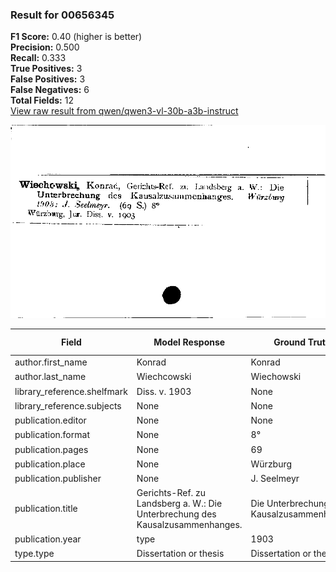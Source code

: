 ### Result for 00656345
**F1 Score:** 0.40 (higher is better)<br>**Precision:** 0.500<br>**Recall:** 0.333<br>**True Positives:** 3<br>**False Positives:** 3<br>**False Negatives:** 6<br>**Total Fields:** 12<br>[View raw result from qwen/qwen3-vl-30b-a3b-instruct](https://github.com/RISE-UNIBAS/humanities_data_benchmark/blob/main/results/2025-10-20/T0258/request_T0258_00656345.json)

<img src="https://github.com/RISE-UNIBAS/humanities_data_benchmark/blob/main/benchmarks/zettelkatalog/images/00656345.jpg?raw=true" alt="00656345" width="600px">

| Field | Model Response | Ground Truth | Fuzzy Score | Match |
|-------|----------------|--------------|-------------|-------|
| author.first_name | Konrad | Konrad | 1.000 | ✅ |
| author.last_name | Wiechcowski | Wiechowski | 0.952 | ✅ |
| library_reference.shelfmark | Diss. v. 1903 | None | 0.000 | ❌ |
| library_reference.subjects | None | None | 1.000 | ✅ |
| publication.editor | None | None | 1.000 | ✅ |
| publication.format | None | 8° | 0.000 | ❌ |
| publication.pages | None | 69 | 0.000 | ❌ |
| publication.place | None | Würzburg | 0.000 | ❌ |
| publication.publisher | None | J. Seelmeyr | 0.000 | ❌ |
| publication.title | Gerichts-Ref. zu Landsberg a. W.: Die Unterbrechung des Kausalzusammenhanges. | Die Unterbrechung des Kausalzusammenhanges | 0.706 | ❌ |
| publication.year | type | 1903 | 0.000 | ❌ |
| type.type | Dissertation or thesis | Dissertation or thesis | 1.000 | ✅ |
